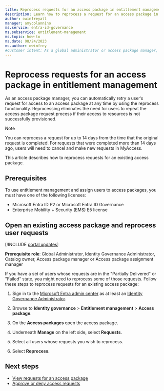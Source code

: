 ```yaml
---
title: Reprocess requests for an access package in entitlement management
description: Learn how to reprocess a request for an access package in entitlement management.
author: owinfreyatl
manager: amycolannino
ms.service: entra-id-governance
ms.subservice: entitlement-management
ms.topic: how-to
ms.date: 08/24/2023
ms.author: owinfrey
#Customer intent: As a global administrator or access package manager, I want detailed information about how I can repreocess a request for an access package if a request failed so that requestors have the resources in the access package they need to perform their job.
---
```

# Reprocess requests for an access package in entitlement management

As an access package manager, you can automatically retry a user’s request for access to an access package at any time by using the reprocess functionality. Reprocessing eliminates the need for users to repeat the access package request process if their access to resources is not successfully provisioned.

> [!NOTE]
> You can reprocess a request for up to 14 days from the time that the original request is completed. For requests that were completed more than 14 days ago, users will need to cancel and make new requests in MyAccess.

This article describes how to reprocess requests for an existing access package.

## Prerequisites

To use entitlement management and assign users to access packages, you must have one of the following licenses:

- Microsoft Entra ID P2 or Microsoft Entra ID Governance
- Enterprise Mobility + Security (EMS) E5 license

## Open an existing access package and reprocess user requests

[!INCLUDE [portal updates](~/includes/portal-update.md)]

**Prerequisite role**: Global Administrator, Identity Governance Administrator, Catalog owner, Access package manager or Access package assignment manager

If you have a set of users whose requests are in the "Partially Delivered" or "Failed" state, you might need to reprocess some of those requests. Follow these steps to reprocess requests for an existing access package:

1. Sign in to the [Microsoft Entra admin center](https://entra.microsoft.com) as at least an [Identity Governance Administrator](~/identity/role-based-access-control/permissions-reference.md#identity-governance-administrator).

1. Browse to **Identity governance** > **Entitlement management** > **Access package**.

1. On the **Access packages** open the access package.

1. Underneath **Manage** on the left side, select **Requests**.

1. Select all users whose requests you wish to reprocess.

1. Select **Reprocess**.

## Next steps

- [View requests for an access package](entitlement-management-access-package-requests.md)
- [Approve or deny access requests](entitlement-management-request-approve.md)
